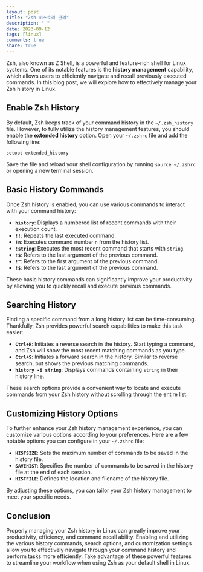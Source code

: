 ```yaml
---
layout: post
title: "Zsh 히스토리 관리"
description: " "
date: 2023-09-12
tags: [linux]
comments: true
share: true
---
```


Zsh, also known as Z Shell, is a powerful and feature-rich shell for Linux systems. One of its notable features is the **history management** capability, which allows users to efficiently navigate and recall previously executed commands. In this blog post, we will explore how to effectively manage your Zsh history in Linux.

## Enable Zsh History

By default, Zsh keeps track of your command history in the `~/.zsh_history` file. However, to fully utilize the history management features, you should enable the **extended history** option. Open your `~/.zshrc` file and add the following line:

```shell
setopt extended_history
```

Save the file and reload your shell configuration by running `source ~/.zshrc` or opening a new terminal session.

## Basic History Commands

Once Zsh history is enabled, you can use various commands to interact with your command history:

- **`history`**: Displays a numbered list of recent commands with their execution count.
- **`!!`**: Repeats the last executed command.
- **`!n`**: Executes command number `n` from the history list.
- **`!string`**: Executes the most recent command that starts with `string`.
- **`!$`**: Refers to the last argument of the previous command.
- **`!^`**: Refers to the first argument of the previous command.
- **`!$`**: Refers to the last argument of the previous command.

These basic history commands can significantly improve your productivity by allowing you to quickly recall and execute previous commands.

## Searching History

Finding a specific command from a long history list can be time-consuming. Thankfully, Zsh provides powerful search capabilities to make this task easier:

- **`Ctrl+R`**: Initiates a reverse search in the history. Start typing a command, and Zsh will show the most recent matching commands as you type.
- **`Ctrl+S`**: Initiates a forward search in the history. Similar to reverse search, but shows the previous matching commands.
- **`history -i string`**: Displays commands containing `string` in their history line.

These search options provide a convenient way to locate and execute commands from your Zsh history without scrolling through the entire list.

## Customizing History Options

To further enhance your Zsh history management experience, you can customize various options according to your preferences. Here are a few notable options you can configure in your `~/.zshrc` file:

- **`HISTSIZE`**: Sets the maximum number of commands to be saved in the history file.
- **`SAVEHIST`**: Specifies the number of commands to be saved in the history file at the end of each session.
- **`HISTFILE`**: Defines the location and filename of the history file.

By adjusting these options, you can tailor your Zsh history management to meet your specific needs.

## Conclusion

Properly managing your Zsh history in Linux can greatly improve your productivity, efficiency, and command recall ability. Enabling and utilizing the various history commands, search options, and customization settings allow you to effectively navigate through your command history and perform tasks more efficiently. Take advantage of these powerful features to streamline your workflow when using Zsh as your default shell in Linux.